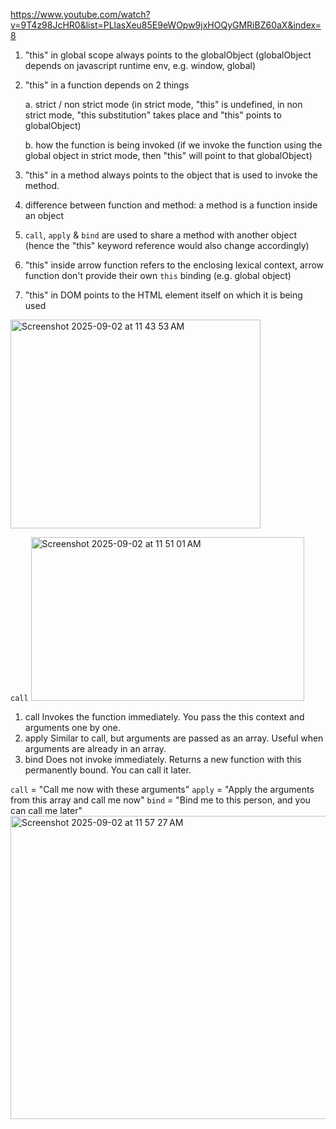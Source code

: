 https://www.youtube.com/watch?v=9T4z98JcHR0&list=PLlasXeu85E9eWOpw9jxHOQyGMRiBZ60aX&index=8

1. "this" in global scope always points to the globalObject (globalObject depends on javascript runtime env, e.g. window, global)
2. "this" in a function depends on 2 things
   
    a. strict / non strict mode (in strict mode, "this" is undefined, in non strict mode, "this substitution" takes place and "this" points to globalObject)
   
    b. how the function is being invoked (if we invoke the function using the global object in strict mode, then "this" will point to that globalObject)
   
3. "this" in a method always points to the object that is used to invoke the method.
4. difference between function and method: a method is a function inside an object
5. ```call```, ```apply``` & ```bind``` are used to share a method with another object (hence the "this" keyword reference would also change accordingly)
6. "this" inside arrow function refers to the enclosing lexical context, arrow function don't provide their own ```this``` binding (e.g. global object)
7. "this" in DOM points to the HTML element itself on which it is being used


<img width="400" height="334" alt="Screenshot 2025-09-02 at 11 43 53 AM" src="https://github.com/user-attachments/assets/e836da12-f319-4b1e-8963-19b86df8b499" />

```call```
<img width="437" height="262" alt="Screenshot 2025-09-02 at 11 51 01 AM" src="https://github.com/user-attachments/assets/2264d156-2e8f-4e42-86e6-2c2841264e5a" />
1. call
Invokes the function immediately. You pass the this context and arguments one by one.
2. apply
Similar to call, but arguments are passed as an array. Useful when arguments are already in an array.
3. bind
Does not invoke immediately. Returns a new function with this permanently bound. You can call it later.

```call``` = "Call me now with these arguments"
```apply``` = "Apply the arguments from this array and call me now"
```bind``` = "Bind me to this person, and you can call me later"
<img width="687" height="485" alt="Screenshot 2025-09-02 at 11 57 27 AM" src="https://github.com/user-attachments/assets/940f2377-86a8-48d6-b74b-0471e2acc86f" />

